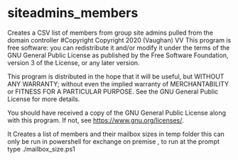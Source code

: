 # siteadmins_members
Creates a CSV list of members from group site admins pulled from the domain controller
#Copyright
Copyright 2020  (Vaughan) VV
This program is free software: you can redistribute it and/or modify
it under the terms of the GNU General Public License as published by
the Free Software Foundation,  version 3 of the License, or
any later version.

This program is distributed in the hope that it will be useful,
but WITHOUT ANY WARRANTY; without even the implied warranty of
MERCHANTABILITY or FITNESS FOR A PARTICULAR PURPOSE.  See the
GNU General Public License for more details.

You should have received a copy of the GNU General Public License
along with this program.  If not, see <https://www.gnu.org/licenses/>.

It Creates a list of members and their mailbox sizes in temp folder 
this can only be run in powershell for exchange on premise , to run at the prompt type ./mailbox_size.ps1
